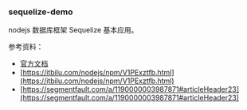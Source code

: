 ### sequelize-demo

nodejs 数据库框架 Sequelize 基本应用。

参考资料：
* [官方文档](http://docs.sequelizejs.com/)
* [https://itbilu.com/nodejs/npm/V1PExztfb.html](https://itbilu.com/nodejs/npm/V1PExztfb.html)
* [https://segmentfault.com/a/1190000003987871#articleHeader23](https://segmentfault.com/a/1190000003987871#articleHeader23)
